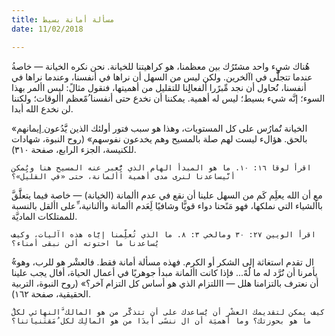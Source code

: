 ```yaml
---
title: مسألة أمانة بسيط
date: 11/02/2018

---
```


ُهُناك شيء واحد مشتََرُك بين معظمنا، هو كراهيتنا للخيانة. نحن نكره الخيانة — خاصة عندما تتجلََّّى في اآلخرين. ولكن ليس من السهل أن نراها في أنفسنا، وعندما نراها في أنفسنا، نُُحاول أن نجد مِّبرًرا ألفعالِِنا للتقليل من أهميتها، فنقول مثالً: ليس األمر بهذا السوء؛ إنَّه شيء بسيط؛ ليس له أهمية. يمكننا أن نخدع حتى أنفسنا ُمًعظم األوقات؛ ولكننا لن نخدع الله أبدا.

«الخيانة تَُمارُس على كل المستويات، وهذا هو سبب فتور أولئك الذين يََّدُعون ِإيمانهم بالحق. هؤالء ليست لهم صلة بالمسيح وهم يخدعون نفوسهم» (روح النبوة، شهادات للكنيسة، الجزء الرابع، صفحة ٣١۰).

`اقرأ لوقا ١٦: ١٠. ما هو المبدأ الهام الذي يُِّعبر عنه المسيح هنا ويُِمكن أنَّيساعدنا لنرى مدى أهمية األمانة، حتى «في القليل»؟`

َّمع أن الله يعلَِم كَم من السهل علينا أن نقع في عدم األمانة (الخيانة) — خاصة فيما يتعلََّق باألشياء التي نملكها، فهو مَنًحنا دواء قويًّا وشافيًا لَِعَدم األمانة واألنانية، ِّعلى األقل بالنسبة للممتلكات الماديَّة.

`اقرأ الويين ۲٧: ٣٠ ومالخي ٣: ۸. ما الذي تُعلِّمنا إيَّاه هذه اآليات، وكيف يُساعدنا ما احتوته ألن نبقى أمناء؟`

ُ«ال تقدم استغاثة إلى الشكر أو الكرم. فهذه مسألة أمانة فقط. فالعشْر هو للرب، وهو يأمرنا أن نَُرَّد له ما لَُهً... فإذا كانت األمانة مبدأ جوهريًا في أعمال الحياة، أفال يجب علينا أن نعترف بالتزامنا هلل — االلتزام الذي هو أساس كل التزام آخر؟» (روح النبوة، التربية الحقيقية، صفحة ١٦۲).

`ُكيف يمكن لتقديمك العشْر أن يَُساعدك على أن تتذكَّر من هو المالك َّالنهائي لكل ما هو بحوزتك؟ وما أهميَة أن ال ننسًى أبدَا من هو المالِك لكل ُمَقتَنياتنا؟`